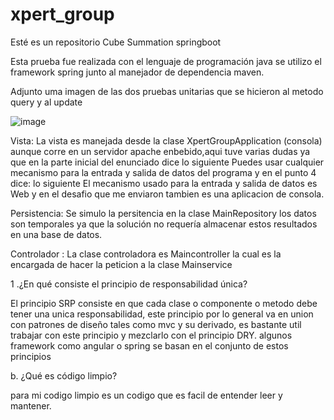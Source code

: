 # xpert_group
Esté es un repositorio Cube Summation springboot

Esta prueba fue realizada con el lenguaje de programación java se utilizo el framework spring junto al manejador de dependencia maven.


Adjunto uma imagen de las dos pruebas unitarias que se hicieron al metodo query y al update


![image](https://user-images.githubusercontent.com/38361918/65733212-2fe71b00-e093-11e9-8220-7ccfaab388b5.png)


 Vista: La vista es manejada desde la clase XpertGroupApplication (consola) aunque corre en un servidor apache enbebido,aqui tuve varias dudas ya que en la parte inicial del enunciado dice lo siguiente Puedes usar cualquier mecanismo para la entrada y salida de datos del programa y en el punto 4 dice: lo siguiente El mecanismo usado para la entrada y salida de datos es Web y en el desafio que me enviaron tambien es una aplicacion de consola.

 Persistencia: Se simulo la persitencia en  la clase MainRepository los datos son temporales ya que la solución no requería almacenar estos resultados en una base de datos.
 
 Controlador : La clase controladora es Maincontroller la cual es la encargada de hacer la peticion a la clase Mainservice
 
 
 
 1 .¿En qué consiste el principio de responsabilidad única?

  El principio SRP  consiste en que cada clase o componente o metodo debe tener una unica responsabilidad, este principio por lo general va en union con patrones de diseño tales como mvc y su derivado, es bastante util trabajar con este principio y mezclarlo con el principio DRY. algunos framework como angular o spring se basan en el conjunto de estos principios
 
 
 
 b. ¿Qué es código limpio?
 
 para mi codigo limpio es un codigo que es facil de entender leer y mantener. 


